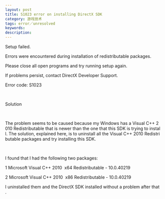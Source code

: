 ```yaml
---
layout: post
title: S1023 error on installing DirectX SDK
category: 游戏技术
tags: error／unresolved
keywords: 
description: 
---
```


Setup failed.

Errors were encountered during installation of redistributable packages.

Please close all open programs and try running setup again.

If problems persist, contact DirectX Developer Support.

Error code: S1023

 

Solution

 

The problem seems to be caused because my Windows has a Visual C++ 2010 Redistributable that is newer than the one that this SDK is trying to install. The solution, explained here, is to uninstall all the Visual C++ 2010 Redistributable packages and try installing this SDK.

 

I found that I had the following two packages:

1 Microsoft Visual C++ 2010  x64 Redistributable - 10.0.40219

2 Microsoft Visual C++ 2010  x86 Redistributable - 10.0.40219

I uninstalled them and the DirectX SDK installed without a problem after that.








